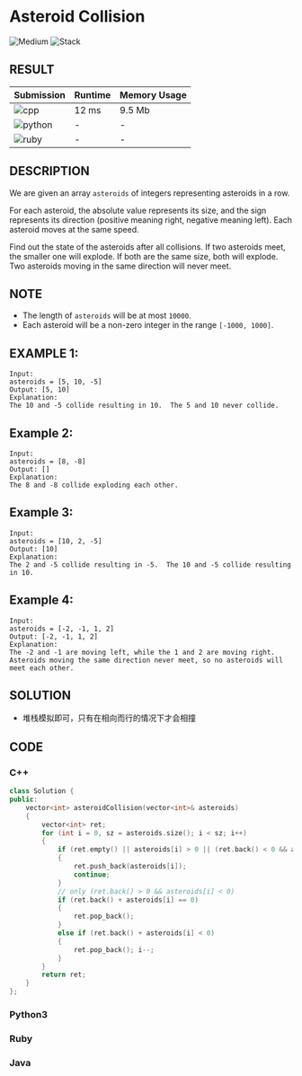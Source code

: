# Asteroid Collision

![Medium](https://img.shields.io/badge/-Medium-f0ad4e.svg) ![Stack](https://img.shields.io/badge/-Stack-007ec6.svg)

## RESULT

| Submission                                                        | Runtime | Memory Usage |
| ----------------------------------------------------------------- | ------- | ------------ |
| ![cpp](https://img.shields.io/badge/leetcode735-cpp-f34b7d.svg)   | 12 ms   | 9.5 Mb       |
| ![python](https://img.shields.io/badge/leetcode735-py-3572A5.svg) | -       | -            |
| ![ruby](https://img.shields.io/badge/leetcode735-rb-701516.svg)   | -       | -            |

## DESCRIPTION

We are given an array `asteroids` of integers representing asteroids in a row.

For each asteroid, the absolute value represents its size, and the sign represents its direction (positive meaning right, negative meaning left). Each asteroid moves at the same speed.

Find out the state of the asteroids after all collisions. If two asteroids meet, the smaller one will explode. If both are the same size, both will explode. Two asteroids moving in the same direction will never meet.

## NOTE

* The length of `asteroids` will be at most `10000`.
* Each asteroid will be a non-zero integer in the range `[-1000, 1000]`.

## EXAMPLE 1:

```plain
Input: 
asteroids = [5, 10, -5]
Output: [5, 10]
Explanation: 
The 10 and -5 collide resulting in 10.  The 5 and 10 never collide.
```

## Example 2:

```plain
Input: 
asteroids = [8, -8]
Output: []
Explanation: 
The 8 and -8 collide exploding each other.
```

## Example 3:

```plain
Input: 
asteroids = [10, 2, -5]
Output: [10]
Explanation: 
The 2 and -5 collide resulting in -5.  The 10 and -5 collide resulting in 10.
```

## Example 4:

```plain
Input: 
asteroids = [-2, -1, 1, 2]
Output: [-2, -1, 1, 2]
Explanation: 
The -2 and -1 are moving left, while the 1 and 2 are moving right.
Asteroids moving the same direction never meet, so no asteroids will meet each other.
```

## SOLUTION

* 堆栈模拟即可，只有在相向而行的情况下才会相撞

## CODE

### C++

```cpp
class Solution {
public:
    vector<int> asteroidCollision(vector<int>& asteroids)
    {
        vector<int> ret;
        for (int i = 0, sz = asteroids.size(); i < sz; i++)
        {
            if (ret.empty() || asteroids[i] > 0 || (ret.back() < 0 && asteroids[i] < 0))
            {
                ret.push_back(asteroids[i]);
                continue;
            }
            // only (ret.back() > 0 && asteroids[i] < 0)
            if (ret.back() + asteroids[i] == 0)
            {
                ret.pop_back();
            }
            else if (ret.back() + asteroids[i] < 0)
            {
                ret.pop_back(); i--;
            }
        }
        return ret;
    }
};
```

### Python3

### Ruby

### Java
